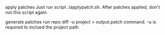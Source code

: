 apply patches
Just run script ./applypatch.sh. After patches applied, don't run this script again.

generate patches
run repo diff -u project > output.patch command. -u is required to inclued the project path
